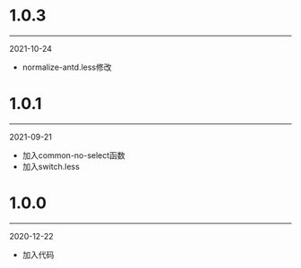 # 1.0.3

***

2021-10-24

* normalize-antd.less修改

# 1.0.1

***

2021-09-21

* 加入common-no-select函数
* 加入switch.less

# 1.0.0

***

2020-12-22

* 加入代码
